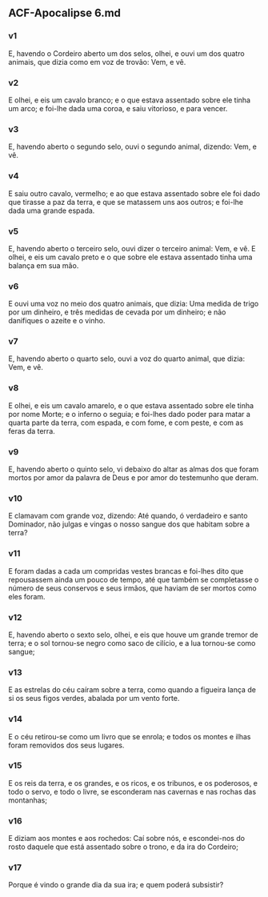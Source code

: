 ## ACF-Apocalipse 6.md
### v1
 E, havendo o Cordeiro aberto um dos selos, olhei, e ouvi um dos quatro animais, que dizia como em voz de trovão: Vem, e vê.
### v2
 E olhei, e eis um cavalo branco; e o que estava assentado sobre ele tinha um arco; e foi-lhe dada uma coroa, e saiu vitorioso, e para vencer.
### v3
 E, havendo aberto o segundo selo, ouvi o segundo animal, dizendo: Vem, e vê.
### v4
 E saiu outro cavalo, vermelho; e ao que estava assentado sobre ele foi dado que tirasse a paz da terra, e que se matassem uns aos outros; e foi-lhe dada uma grande espada.
### v5
 E, havendo aberto o terceiro selo, ouvi dizer o terceiro animal: Vem, e vê. E olhei, e eis um cavalo preto e o que sobre ele estava assentado tinha uma balança em sua mão.
### v6
 E ouvi uma voz no meio dos quatro animais, que dizia: Uma medida de trigo por um dinheiro, e três medidas de cevada por um dinheiro; e não danifiques o azeite e o vinho.
### v7
 E, havendo aberto o quarto selo, ouvi a voz do quarto animal, que dizia: Vem, e vê.
### v8
 E olhei, e eis um cavalo amarelo, e o que estava assentado sobre ele tinha por nome Morte; e o inferno o seguia; e foi-lhes dado poder para matar a quarta parte da terra, com espada, e com fome, e com peste, e com as feras da terra.
### v9
 E, havendo aberto o quinto selo, vi debaixo do altar as almas dos que foram mortos por amor da palavra de Deus e por amor do testemunho que deram.
### v10
 E clamavam com grande voz, dizendo: Até quando, ó verdadeiro e santo Dominador, não julgas e vingas o nosso sangue dos que habitam sobre a terra?
### v11
 E foram dadas a cada um compridas vestes brancas e foi-lhes dito que repousassem ainda um pouco de tempo, até que também se completasse o número de seus conservos e seus irmãos, que haviam de ser mortos como eles foram.
### v12
 E, havendo aberto o sexto selo, olhei, e eis que houve um grande tremor de terra; e o sol tornou-se negro como saco de cilício, e a lua tornou-se como sangue;
### v13
 E as estrelas do céu caíram sobre a terra, como quando a figueira lança de si os seus figos verdes, abalada por um vento forte.
### v14
 E o céu retirou-se como um livro que se enrola; e todos os montes e ilhas foram removidos dos seus lugares.
### v15
 E os reis da terra, e os grandes, e os ricos, e os tribunos, e os poderosos, e todo o servo, e todo o livre, se esconderam nas cavernas e nas rochas das montanhas;
### v16
 E diziam aos montes e aos rochedos: Caí sobre nós, e escondei-nos do rosto daquele que está assentado sobre o trono, e da ira do Cordeiro;
### v17
 Porque é vindo o grande dia da sua ira; e quem poderá subsistir?
